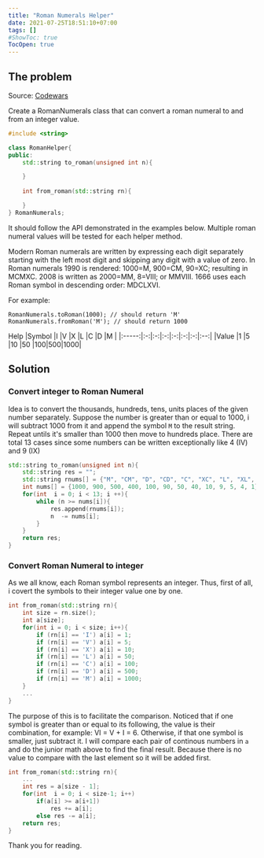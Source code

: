 ```yaml
---
title: "Roman Numerals Helper"
date: 2021-07-25T18:51:10+07:00
tags: []
#ShowToc: true
TocOpen: true
---
```

## The problem
Source: [Codewars](https://www.codewars.com/kata/51b66044bce5799a7f000003)

Create a RomanNumerals class that can convert a roman numeral to and from an integer value. 
```cpp
#include <string>

class RomanHelper{
public:
    std::string to_roman(unsigned int n){

    }
    
    int from_roman(std::string rn){

    }
} RomanNumerals;
```
It should follow the API demonstrated in the examples below. Multiple roman numeral values will be tested for each helper method.

Modern Roman numerals are written by expressing each digit separately starting with the left most digit and skipping any digit with a value of zero. In Roman numerals 1990 is rendered: 1000=M, 900=CM, 90=XC; resulting in MCMXC. 2008 is written as 2000=MM, 8=VIII; or MMVIII. 1666 uses each Roman symbol in descending order: MDCLXVI.

For example:
```
RomanNumerals.toRoman(1000); // should return 'M'
RomanNumerals.fromRoman('M'); // should return 1000
```
Help
|Symbol |I  |V  |X  |L  |C  |D  |M   |
|:-----:|:-:|:-:|:-:|:-:|:-:|:-:|:--:|
|Value  |1  |5  |10 |50 |100|500|1000|

## Solution
### Convert integer to Roman Numeral 
Idea is to convert the thousands, hundreds, tens, units places of the given number separately. Suppose the number is greater than or equal to 1000, i will subtract 1000 from it and append the symbol `M` to the result string. Repeat untils it's smaller than 1000 then move to hundreds place. There are total 13 cases since some numbers can be written exceptionally like 4 (IV) and 9 (IX)
```cpp
std::string to_roman(unsigned int n){
    std::string res = "";
    std::string rnums[] = {"M", "CM", "D", "CD", "C", "XC", "L", "XL", "X", "IX", "V", "IV", "I"};
    int nums[] = {1000, 900, 500, 400, 100, 90, 50, 40, 10, 9, 5, 4, 1}; 
    for(int  i = 0; i < 13; i ++){
        while (n >= nums[i]){
            res.append(rnums[i]);
            n  -= nums[i];
        }
    }
    return res;
}
```
### Convert Roman Numeral to integer
As we all know, each Roman symbol represents an integer. Thus, first of all, i covert the symbols to their integer value one by one.
```cpp
int from_roman(std::string rn){
    int size = rn.size();
    int a[size];
    for(int i = 0; i < size; i++){
        if (rn[i] == 'I') a[i] = 1;
        if (rn[i] == 'V') a[i] = 5;
        if (rn[i] == 'X') a[i] = 10;
        if (rn[i] == 'L') a[i] = 50;
        if (rn[i] == 'C') a[i] = 100;
        if (rn[i] == 'D') a[i] = 500;
        if (rn[i] == 'M') a[i] = 1000;
    }
    ...
}
```
The purpose of this is to facilitate the comparison. Noticed that if one symbol is greater than or equal to its following, the value is their combination, for example: VI = V + I = 6. Otherwise, if that one symbol is smaller, just subtract it. I will compare each pair of continous numbers in `a` and do the junior math above to find the final result. Because there is no value to compare with the last element so it will be added first.
```cpp
int from_roman(std::string rn){
    ...
    int res = a[size - 1];
    for(int  i = 0; i < size-1; i++)
        if(a[i] >= a[i+1])
            res += a[i];
        else res -= a[i];
    return res;
}
```
Thank you for reading.
